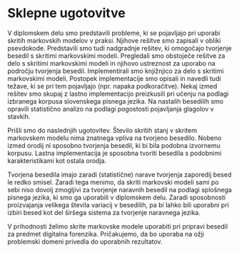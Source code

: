 # Sklepne ugotovitve

V diplomskem delu smo predstavili probleme, ki se pojavljajo pri uporabi skritih markovskih modelov v praksi. Njihove rešitve smo zapisali v obliki psevdokode. Predstavili smo tudi nadgradnje rešitev, ki omogočajo tvorjenje besedil s skritimi markovskimi modeli. Pregledali smo obstoječe rešitve za delo s skritimi markovskimi modeli in njihovo ustreznost za uporabo na področju tvorjenja besedil. Implementirali smo knjižnjico za delo s skritimi markovskimi modeli. Postopek implementacije smo opisali in navedli tudi težave, ki se pri tem pojavljajo (npr. napaka podkoračitve). Nekaj izmed rešitev smo skupaj z lastno implementacijo preizkusili pri učenju na podlagi izbranega korpusa slovenskega pisnega jezika. 
Na nastalih besedilih smo opravili statistično analizo na podlagi pogostosti pojavljanja glagolov v stavkih.

Prišli smo do naslednjih ugotovitev. Število skritih stanj v skritem markovskem modelu nima znatnega vpliva na tvorjeno besedilo. Nobeno izmed orodij ni sposobno tvorjenja besedil, ki bi bila podobna izvornemu korpusu. Lastna implementacija je sposobna tvoriti besedila s podobnimi karakteristikami kot ostala orodja.

Tvorjena besedila imajo zaradi (statistične) narave tvorjenja zaporedij besed le redko smisel. Zaradi tega menimo, da skriti markovski modeli sami po sebi niso dovolj zmogljivi za tvorjenje naravnih besedil na podlagi splošnega pisnega jezika, ki smo ga uporabili v diplomskem delu. Zaradi sposobnosti proizvajanja velikega števila variacij v besedilih, pa bi lahko bili uporabni pri izbiri besed kot del širšega sistema za tvorjenje naravnega jezika.

V prihodnosti želimo skrite markovske modele uporabiti pri pripravi besedil za predmet digitalna forenzika. Pričakujemo, da bo uporaba na ožji problemski domeni privedla do uporabnih rezultatov.